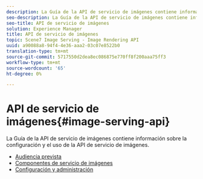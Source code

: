 ```yaml
---
description: La Guía de la API de servicio de imágenes contiene información sobre la configuración y el uso de la API de servicio de imágenes.
seo-description: La Guía de la API de servicio de imágenes contiene información sobre la configuración y el uso de la API de servicio de imágenes.
seo-title: API de servicio de imágenes
solution: Experience Manager
title: API de servicio de imágenes
topic: Scene7 Image Serving - Image Rendering API
uuid: a90088a8-94f4-4e36-aaa2-03c07e8522b0
translation-type: tm+mt
source-git-commit: 5717550d2dea8ec086875e770ff8f200aaa75ff3
workflow-type: tm+mt
source-wordcount: '65'
ht-degree: 0%

---
```



# API de servicio de imágenes{#image-serving-api}

La Guía de la API de servicio de imágenes contiene información sobre la configuración y el uso de la API de servicio de imágenes.

* [Audiencia prevista](c-intended-audience.md)
* [Componentes de servicio de imágenes](r-components.md)
* [Configuración y administración](c-configuration-and-administration/c-configuration-and-administration.md)
